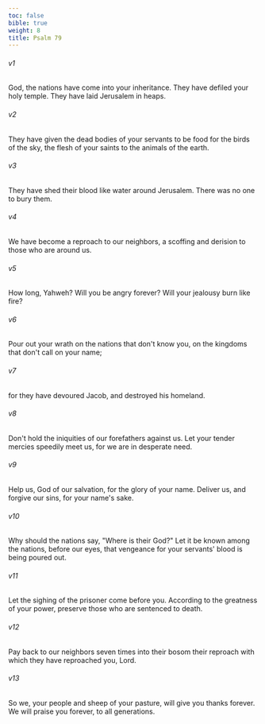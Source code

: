 ```yaml
---
toc: false
bible: true
weight: 8
title: Psalm 79
---
```




###### v1 
God, the nations have come into your inheritance. They have defiled your holy temple. They have laid Jerusalem in heaps. 

###### v2 
They have given the dead bodies of your servants to be food for the birds of the sky, the flesh of your saints to the animals of the earth. 

###### v3 
They have shed their blood like water around Jerusalem. There was no one to bury them. 

###### v4 
We have become a reproach to our neighbors, a scoffing and derision to those who are around us. 

###### v5 
How long, Yahweh? Will you be angry forever? Will your jealousy burn like fire? 

###### v6 
Pour out your wrath on the nations that don't know you, on the kingdoms that don't call on your name; 

###### v7 
for they have devoured Jacob, and destroyed his homeland. 

###### v8 
Don't hold the iniquities of our forefathers against us. Let your tender mercies speedily meet us, for we are in desperate need. 

###### v9 
Help us, God of our salvation, for the glory of your name. Deliver us, and forgive our sins, for your name's sake. 

###### v10 
Why should the nations say, "Where is their God?" Let it be known among the nations, before our eyes, that vengeance for your servants' blood is being poured out. 

###### v11 
Let the sighing of the prisoner come before you. According to the greatness of your power, preserve those who are sentenced to death. 

###### v12 
Pay back to our neighbors seven times into their bosom their reproach with which they have reproached you, Lord. 

###### v13 
So we, your people and sheep of your pasture, will give you thanks forever. We will praise you forever, to all generations.
